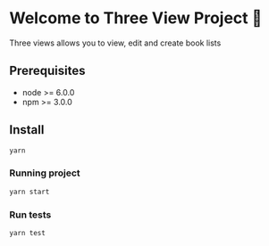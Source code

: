 # Welcome to Three View Project 👋

Three views allows you to view, edit and create book lists

## Prerequisites

- node >= 6.0.0
- npm >= 3.0.0

## Install

```sh
yarn
```

### Running project

```sh
yarn start
```

### Run tests

```sh
yarn test
```
